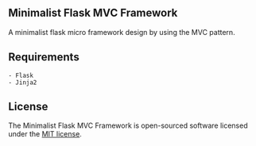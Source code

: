 ## Minimalist Flask MVC Framework

A minimalist flask micro framework design by using the MVC pattern.

## Requirements 

	- Flask
	- Jinja2

## License

The Minimalist Flask MVC Framework is open-sourced software licensed under the [MIT license](https://opensource.org/licenses/MIT).